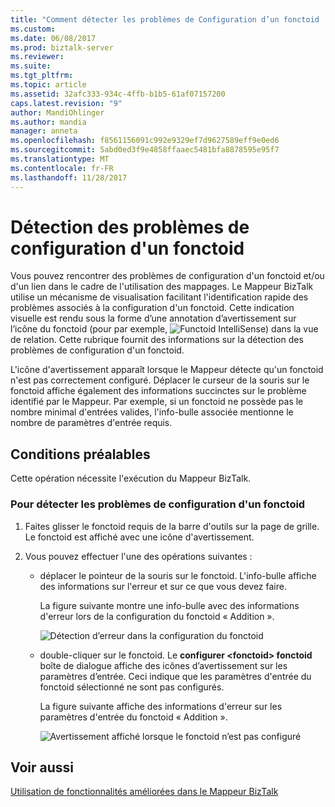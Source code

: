 ```yaml
---
title: "Comment détecter les problèmes de Configuration d’un fonctoid | Documents Microsoft"
ms.custom: 
ms.date: 06/08/2017
ms.prod: biztalk-server
ms.reviewer: 
ms.suite: 
ms.tgt_pltfrm: 
ms.topic: article
ms.assetid: 32afc333-934c-4ffb-b1b5-61af07157200
caps.latest.revision: "9"
author: MandiOhlinger
ms.author: mandia
manager: anneta
ms.openlocfilehash: f8561156091c992e9329ef7d9627589eff9e0ed6
ms.sourcegitcommit: 5abd0ed3f9e4858ffaaec5481bfa8878595e95f7
ms.translationtype: MT
ms.contentlocale: fr-FR
ms.lasthandoff: 11/28/2017
---
```

# <a name="how-to-detect-configuration-issues-for-a-functoid"></a>Détection des problèmes de configuration d'un fonctoid
Vous pouvez rencontrer des problèmes de configuration d'un fonctoid et/ou d'un lien dans le cadre de l'utilisation des mappages. Le Mappeur BizTalk utilise un mécanisme de visualisation facilitant l'identification rapide des problèmes associés à la configuration d'un fonctoid. Cette indication visuelle est rendu sous la forme d’une annotation d’avertissement sur l’icône du fonctoid (pour par exemple, ![Functoid IntelliSense](../core/media/mapper-functoidintellisense.gif "Mapper_FunctoidIntelliSense")) dans la vue de relation. Cette rubrique fournit des informations sur la détection des problèmes de configuration d'un fonctoid.  
  
 L'icône d'avertissement apparaît lorsque le Mappeur détecte qu'un fonctoid n'est pas correctement configuré. Déplacer le curseur de la souris sur le fonctoid affiche également des informations succinctes sur le problème identifié par le Mappeur. Par exemple, si un fonctoid ne possède pas le nombre minimal d'entrées valides, l'info-bulle associée mentionne le nombre de paramètres d'entrée requis.  
  
## <a name="prerequisites"></a>Conditions préalables  
 Cette opération nécessite l'exécution du Mappeur BizTalk.  
  
### <a name="to-detect-configuration-issues-for-a-functoid"></a>Pour détecter les problèmes de configuration d'un fonctoid  
  
1.  Faites glisser le fonctoid requis de la barre d'outils sur la page de grille. Le fonctoid est affiché avec une icône d'avertissement.  
  
2.  Vous pouvez effectuer l'une des opérations suivantes :  
  
    -   déplacer le pointeur de la souris sur le fonctoid. L'info-bulle affiche des informations sur l'erreur et sur ce que vous devez faire.  
  
         La figure suivante montre une info-bulle avec des informations d'erreur lors de la configuration du fonctoid « Addition ».  
  
         ![Détection d’erreur dans la configuration du fonctoid](../core/media/errordetectionfunctoid.gif "ErrorDetectionFunctoid")  
  
    -   double-cliquer sur le fonctoid. Le **configurer \<fonctoid\> fonctoid** boîte de dialogue affiche des icônes d’avertissement sur les paramètres d’entrée. Ceci indique que les paramètres d'entrée du fonctoid sélectionné ne sont pas configurés.  
  
         La figure suivante affiche des informations d'erreur sur les paramètres d'entrée du fonctoid « Addition ».  
  
         ![Avertissement affiché lorsque le fonctoid n’est pas configuré](../core/media/configure-input-parameters-warningicon.gif "Configure_input_parameters_WarningIcon")  
  
## <a name="see-also"></a>Voir aussi  
 [Utilisation de fonctionnalités améliorées dans le Mappeur BizTalk](../core/using-enhanced-features-in-biztalk-mapper.md)